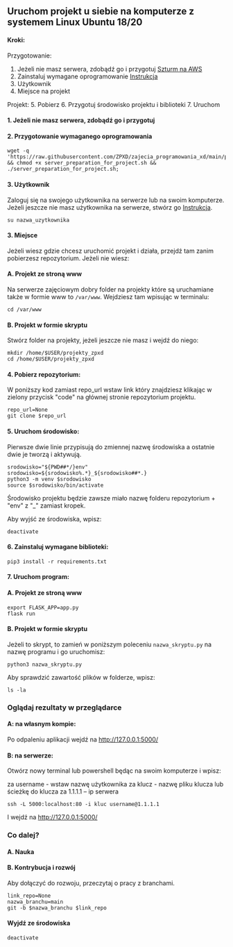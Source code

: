 ## Uruchom projekt u siebie na komputerze z systemem Linux Ubuntu 18/20

#### Kroki:

Przygotowanie:
1. Jeżeli nie masz serwera, zdobądź go i przygotuj [Szturm na AWS](https://github.com/ZPXD/flaga)
2. Zainstaluj wymagane oprogramowanie [Instrukcja](https://github.com/ZPXD/zajecia_programowania_xd/blob/main/przydatne/przygotuj_linuxa_na_projekt.sh)
3. Użytkownik []()
4. Miejsce na projekt []()

Projekt:
5. Pobierz
6. Przygotuj środowisko projektu i biblioteki
7. Uruchom

#### 1. Jeżeli nie masz serwera, zdobądź go i przygotuj


#### 2. Przygotowanie wymaganego oprogramowania

```
wget -q 'https://raw.githubusercontent.com/ZPXD/zajecia_programowania_xd/main/przydatne/server_preparation_for_project.sh' && chmod +x server_preparation_for_project.sh && ./server_preparation_for_project.sh;
```

#### 3. Użytkownik

Zaloguj się na swojego użytkownika na serwerze lub na swoim komputerze. Jeżeli jeszcze nie masz użytkownika na serwerze, stwórz go [Instrukcja]().

```
su nazwa_uzytkownika
```

#### 3. Miejsce

Jeżeli wiesz gdzie chcesz uruchomić projekt i działa, przejdź tam zanim pobierzesz repozytorium. Jeżeli nie wiesz:

#### A. Projekt ze stroną www
Na serwerze zajęciowym dobry folder na projekty które są uruchamiane także w formie www to `/var/www`. Wejdziesz tam wpisując w terminalu:
```
cd /var/www
``` 

#### B. Projekt w formie skryptu

Stwórz folder na projekty, jeżeli jeszcze nie masz i wejdź do niego:
```
mkdir /home/$USER/projekty_zpxd
cd /home/$USER/projekty_zpxd
```

#### 4. Pobierz repozytorium:

W poniższy kod zamiast repo_url wstaw link który znajdziesz klikając w zielony przycisk "code" na głównej stronie repozytorium projektu.
```
repo_url=None
git clone $repo_url
```

#### 5. Uruchom środowisko:

Pierwsze dwie linie przypisują do zmiennej nazwę środowiska a ostatnie dwie je tworzą i aktywują.

```
srodowisko="${PWD##*/}env"
srodowisko=${srodowisko%.*}_${srodowisko##*.}
python3 -m venv $srodowisko
source $srodowisko/bin/activate
```

Środowisko projektu będzie zawsze miało nazwę folderu repozytorium + "env" z "_" zamiast kropek.

Aby wyjść ze środowiska, wpisz:
```
deactivate
```

#### 6. Zainstaluj wymagane biblioteki:
```
pip3 install -r requirements.txt
```

#### 7. Uruchom program:

#### A. Projekt ze stroną www
```
export FLASK_APP=app.py
flask run
```

#### B. Projekt w formie skryptu

Jeżeli to skrypt, to zamień w poniższym poleceniu `nazwa_skryptu.py` na nazwę programu i go uruchomisz:
```
python3 nazwa_skryptu.py
```
Aby sprawdzić zawartość plików w folderze, wpisz:
```
ls -la
```

### Oglądaj rezultaty w przeglądarce

#### A: na własnym kompie:

Po odpaleniu aplikacji wejdź na http://127.0.0.1:5000/

#### B: na serwerze:

Otwórz nowy terminal lub powershell będąc na swoim komputerze i wpisz:

za username -  wstaw nazwę użytkownika
za klucz - nazwę pliku klucza lub ścieżkę do klucza
za 1.1.1.1 – ip serwera
```
ssh -L 5000:localhost:80 -i kluc username@1.1.1.1
```

I wejdź na http://127.0.0.1:5000/

### Co dalej?

#### A. Nauka


#### B. Kontrybucja i rozwój

Aby dołączyć do rozwoju, przeczytaj o pracy z branchami.

```
link_repo=None
nazwa_branchu=main
git -b $nazwa_branchu $link_repo
```



#### Wyjdź ze środowiska
```
deactivate
```
